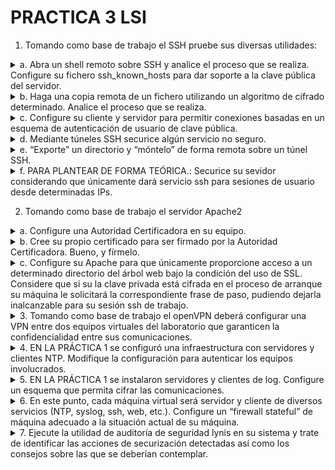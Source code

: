 # PRACTICA 3 LSI

1. Tomando como base de trabajo el SSH pruebe sus diversas utilidades:
<details>
  <summary> a. Abra un shell remoto sobre SSH y analice el proceso que se realiza. Configure su fichero ssh_known_hosts para dar soporte a la clave pública del servidor.</summary>

- Creamos el archivo ssh_known_host con la salida del ssh-keyscan a la IP de nuestro compañero:
```console
root@debian:/home/lsi# touch /etc/ssh/ssh_known_hosts
root@debian:/home/lsi# ssh-keyscan 10.11.48.183 >> /etc/ssh/ssh_known_hosts 
```
- Vaciamos el archivo known_host de nuesta carpeta .ssh y probamos a hacer ssh
```console
root@debian:/home/lsi# echo "" > /home/lsi/.ssh/known_hosts
root@debian:/home/lsi# ssh lsi@10.11.49.106
lsi@10.11.48.183's password: 
```
- Y vemos que no pone el mensaje de add new fingerprint, por lo que está bien configurado.



</details>

<details>
  <summary> b. Haga una copia remota de un fichero utilizando un algoritmo de cifrado determinado. Analice el proceso que se realiza.</summary>

- /etc/ssh/ssh_config : Cipher -> peodemos indicar que algoritmos de cifrados permitimos y el orden de preferencia.
- Con ssh -Q cipher : podemos ver los diferentes algoritmos de cifrado que podemos usar.
- Utilizamos scp con un determinado cifrado para hacer la copia remota de un fichero.
```console
lsi@debian:~$ scp -o Ciphers=aes128-ctr mateo.txt lsi@10.11.48.183:/home/lsi/mateo.txt
```
Esto lo que hace es cifrar el tunel que se abre para el envio del archivo.

</details>

<details>
  <summary> c. Configure su cliente y servidor para permitir conexiones basadas en un esquema de autenticación de usuario de clave pública.</summary>

- Crear par clave publica/privada en el cliente, usuario lsi:
  - -t : selecciona el algoritmo de cifrado de la clave, por defecto usa rsa asi q se puede obviar.
  - Al pedir llave de paso poner en blanco. Esto cifra la clave privada por si nos la roban, ademas si se inserta una se pedira cuando se realice la conexión ssh y no nos interesa
  - id_rsa -> clave privada
  - id_rsa.pub -> clave publica

```console
lsi@debian:~$ ssh-keygen -t rsa
```
- Meter clave pública en el servidor:
  - -i : especifica el identity_file.
  - Copia directamente en el fichero $HOME/.ssh/authorized_keys del servidor la clave pública del cliente. 
```console
lsi@debian:~$ ssh-copy-id -i $HOME/.ssh/id_rsa.pub lsi@10.11.48.183
```
  - Otra forma de hacerlo es manualmente con :
    ```console
    cat ~/.ssh/id_rsa.pub | ssh username@remote_host "mkdir -p ~/.ssh && cat >> ~/.ssh/authorized_keys"
    ```
</details>

<details>
  <summary> d. Mediante túneles SSH securice algún servicio no seguro.</summary>

  - Redireccionamiento de puertos ssh: es un mecanismo ssh para tunelizar puertos de aplicaciones desde el cliente al servidor o viceversa. Se usa para añadir criptología a aplicaciones, saltarse firewalls, etc.
  - Hay tres tipos :
    - Local Forwarding (-L)
    - Remote Forwarding
    - Dynamic Forwarding
```console
ssh -P -L sourcePort:forwardToHost:onPort connectToHost
```
Este comando se conectará mediante ssh a connectToHost y que redireccionará todo el trafico generado en el sourcePort local de la máquina forwardToHost al puerto onPort de la máquina connectToHost. Las dos máquinas tiene que ser alcanzables.

</details>

<details>
  <summary>e. “Exporte” un directorio y “móntelo” de forma remota sobre un túnel SSH.</summary>

- Primero instalar sshfs.
- Luego creamos directorio en el que se montará el directorio remoto.
  ```console
  mkdir /home/lsi/shared
  ```
- Montamos el directorio remoto
  ```console
  root@debian:/home/lsi# sshfs -o allow_other,default_permissions lsi@10.11.48.183:/home/lsi /home/lsi/shared
  ```
  Ahora la carpeta shared esta conectada al escritorio de compañero.
- Si queremos desmontarlo
  ```console
  sudo umount /home/lsi/shared
  ```
  
</details>

<details>
  <summary>f. PARA PLANTEAR DE FORMA TEÓRICA.: Securice su sevidor considerando que únicamente dará servicio ssh para sesiones de usuario desde determinadas IPs.</summary>

- En el archivo de configuración : /etc/ssh/sshd_config
  - Ocultar puerto : Port 1111 ( otro diferente al 22)
  - Restringir el acceso al usuario root : PermitRootLogin no
  - Restringir protocolos : Protocol 2 ( el 1 es inseguro)
  - Limitar usuarios : AllowUsers lsi@10.11.*
  - Limitar el numero de intentos al meter la password : MaxAuthTries 3
  - Limitar el numero de pantallas de login simultaneas desde una misma IP : MaxStartups 1.
  - Establecer máximo tiempo de inactividad : ClientAliveInterval 300.
  - Capar todos los puertos y sacar todos los servicios, el firewall para esto viene bien.
  
</details>

2. Tomando como base de trabajo el servidor Apache2

<details>
  <summary>a. Configure una Autoridad Certificadora en su equipo.</summary>

  ```console
root@debian:/usr/lib/ssl/misc# ./CA.pl -newca
CA certificate filename (or enter to create)

Making CA certificate ...
====
openssl req  -new -keyout ./demoCA/private/cakey.pem -out ./demoCA/careq.pem 
..........+.....................+..+....+++++++++++++++++++++++++++++++++++++++++++++++++++++++++++++++++*...+.+..+...+...+......+.+++++++++++++++++++++++++++++++++++++++++++++++++++++++++++++++++*......+.....+.............+..+....+.........+..+++++++++++++++++++++++++++++++++++++++++++++++++++++++++++++++++
.+.......+...+..+++++++++++++++++++++++++++++++++++++++++++++++++++++++++++++++++*.......+++++++++++++++++++++++++++++++++++++++++++++++++++++++++++++++++*...+....+...............+.....+...+.......+..+..........+...+...+...+.....+.+.....+....+...........+++++++++++++++++++++++++++++++++++++++++++++++++++++++++++++++++
Enter PEM pass phrase:Ivan.lsi
Verifying - Enter PEM pass phrase:Ivan.lsi
-----
You are about to be asked to enter information that will be incorporated
into your certificate request.
What you are about to enter is what is called a Distinguished Name or a DN.
There are quite a few fields but you can leave some blank
For some fields there will be a default value,
If you enter '.', the field will be left blank.
-----
Country Name (2 letter code) [AU]:ES
State or Province Name (full name) [Some-State]:
Locality Name (eg, city) []:
Organization Name (eg, company) [Internet Widgits Pty Ltd]:lsi
Organizational Unit Name (eg, section) []:
Common Name (e.g. server FQDN or YOUR name) []:web
Email Address []:

Please enter the following 'extra' attributes
to be sent with your certificate request
A challenge password []:
An optional company name []:
==> 0
====
====
openssl ca  -create_serial -out ./demoCA/cacert.pem -days 1095 -batch -keyfile ./demoCA/private/cakey.pem -selfsign -extensions v3_ca -infiles ./demoCA/careq.pem 
Using configuration from /usr/lib/ssl/openssl.cnf
Enter pass phrase for ./demoCA/private/cakey.pem:Ivan.lsi
Check that the request matches the signature
Signature ok
Certificate Details:
        Serial Number:
            44:50:11:8a:da:d0:4f:95:60:d6:3d:b5:94:d0:13:08:2c:4c:d0:91
        Validity
            Not Before: Dec  6 17:37:51 2023 GMT
            Not After : Dec  5 17:37:51 2026 GMT
        Subject:
            countryName               = ES
            stateOrProvinceName       = Some-State
            organizationName          = lsi
            commonName                = web
        X509v3 extensions:
            X509v3 Subject Key Identifier: 
                CB:4E:6E:19:B7:9F:D6:53:B6:88:0E:09:59:38:38:5C:2E:D4:74:01
            X509v3 Authority Key Identifier: 
                CB:4E:6E:19:B7:9F:D6:53:B6:88:0E:09:59:38:38:5C:2E:D4:74:01
            X509v3 Basic Constraints: critical
                CA:TRUE
Certificate is to be certified until Dec  5 17:37:51 2026 GMT (1095 days)

Write out database with 1 new entries
Database updated
==> 0
====
CA certificate is in ./demoCA/cacert.pem

  ```
</details>

<details>
  <summary> b. Cree su propio certificado para ser firmado por la Autoridad Certificadora. Bueno, y fírmelo.</summary>

- Generamos certificado para nuestro propio servidor:
```console
root@debian:/usr/lib/ssl/misc# ./CA.pl -newreq-nodes
====
openssl req  -new -nodes -keyout newkey.pem -out newreq.pem -days 365 
Ignoring -days without -x509; not generating a certificate
.......+...+.+...........+++++++++++++++++++++++++++++++++++++++++++++++++++++++++++++++++*...+..+.......+...+..+.+++++++++++++++++++++++++++++++++++++++++++++++++++++++++++++++++*..+............+.......+......+...+...........+...............+...+.......+..................+......+.....+.........+.......+...+..+....+..+.............+..............+.+.....+.+......+.........+.....+.+..+...+....+...+...+.....+...+............+....+........+...+.......+.....+...+...+.+........+.......+.....+.+........+....+..+..........+.........+..+.......+..+.+..+............+...+.......+......+...+...........+...+......+.+...........+...+.+...+++++++++++++++++++++++++++++++++++++++++++++++++++++++++++++++++
.......+......+...........+..........+...........+....+...+++++++++++++++++++++++++++++++++++++++++++++++++++++++++++++++++*..+....+.........+.....+......+...+.......+...+...+++++++++++++++++++++++++++++++++++++++++++++++++++++++++++++++++*...+....+..+....+++++++++++++++++++++++++++++++++++++++++++++++++++++++++++++++++
-----
You are about to be asked to enter information that will be incorporated
into your certificate request.
What you are about to enter is what is called a Distinguished Name or a DN.
There are quite a few fields but you can leave some blank
For some fields there will be a default value,
If you enter '.', the field will be left blank.
-----
Country Name (2 letter code) [AU]:
State or Province Name (full name) [Some-State]:
Locality Name (eg, city) []:
Organization Name (eg, company) [Internet Widgits Pty Ltd]:lsi
Organizational Unit Name (eg, section) []:
Common Name (e.g. server FQDN or YOUR name) []:ivan
Email Address []:

Please enter the following 'extra' attributes
to be sent with your certificate request
A challenge password []:
An optional company name []:
==> 0
====
Request is in newreq.pem, private key is in newkey.pem
```

- Firmamos el certificado
```console
root@debian:/usr/lib/ssl/misc# ./CA.pl -sign
====
openssl ca  -policy policy_anything -out newcert.pem -infiles newreq.pem 
Using configuration from /usr/lib/ssl/openssl.cnf
Enter pass phrase for ./demoCA/private/cakey.pem:
Check that the request matches the signature
Signature ok
Certificate Details:
        Serial Number:
            44:50:11:8a:da:d0:4f:95:60:d6:3d:b5:94:d0:13:08:2c:4c:d0:92
        Validity
            Not Before: Dec  6 17:48:33 2023 GMT
            Not After : Dec  5 17:48:33 2024 GMT
        Subject:
            countryName               = AU
            stateOrProvinceName       = Some-State
            organizationName          = lsi
            commonName                = ivan
        X509v3 extensions:
            X509v3 Basic Constraints: 
                CA:FALSE
            X509v3 Subject Key Identifier: 
                53:1B:B2:50:94:60:B5:42:CE:FD:9F:56:1F:66:7A:E3:55:E4:CE:B3
            X509v3 Authority Key Identifier: 
                CB:4E:6E:19:B7:9F:D6:53:B6:88:0E:09:59:38:38:5C:2E:D4:74:01
Certificate is to be certified until Dec  5 17:48:33 2024 GMT (365 days)
Sign the certificate? [y/n]:y


1 out of 1 certificate requests certified, commit? [y/n]y
Write out database with 1 new entries
Database updated
==> 0
====
Signed certificate is in newcert.pem

```
</details>

<details>
  
  <summary>c. Configure su Apache para que únicamente proporcione acceso a un
determinado directorio del árbol web bajo la condición del uso de SSL. Considere que si su la clave privada está cifrada en el proceso de arranque su máquina le solicitará la correspondiente frase de paso, pudiendo dejarla inalcanzable para su sesión ssh de trabajo.</summary>

- Activamos el ssl en apache
```console
root@debian:/etc/apache2# a2enmod ssl
```
- Copiamos los certificados en /etc/apache/ssl:
```console
root@debian:/usr/lib/ssl/misc# cp newkey.pem newcert.pem demoCA/cacert.pem /etc/apache2/ssl/
```
- Configuramos nuestro servidor apache2:
```console
root@debian:/etc/apache2/sites-available# cp 000-default.conf default-ssl.conf 
root@debian:/etc/apache2/sites-available# nano default-ssl.conf
root@debian:/etc/apache2/sites-available# cat default-ssl.conf
<VirtualHost *:443>
	# The ServerName directive sets the request scheme, hostname and port that
	# the server uses to identify itself. This is used when creating
	# redirection URLs. In the context of virtual hosts, the ServerName
	# specifies what hostname must appear in the request's Host: header to
	# match this virtual host. For the default virtual host (this file) this
	# value is not decisive as it is used as a last resort host regardless.
	# However, you must set it for any further virtual host explicitly.
	#ServerName www.example.com

	ServerAdmin webmaster@localhost
	DocumentRoot /var/www/html

	SSLEngine On
	SSLCertificateFile /etc/apache2/ssl/newcert.pem
	SSLCertificateKeyFile /etc/apache2/ssl/newkey.pem
	SSLCACertificateFile /etc/apache2/ssl/cacert.pem

	# Available loglevels: trace8, ..., trace1, debug, info, notice, warn,
	# error, crit, alert, emerg.
	# It is also possible to configure the loglevel for particular
	# modules, e.g.
	#LogLevel info ssl:warn

	ErrorLog ${APACHE_LOG_DIR}/error.log
	CustomLog ${APACHE_LOG_DIR}/access.log combined

	# For most configuration files from conf-available/, which are
	# enabled or disabled at a global level, it is possible to
	# include a line for only one particular virtual host. For example the
	# following line enables the CGI configuration for this host only
	# after it has been globally disabled with "a2disconf".
	#Include conf-available/serve-cgi-bin.conf
</VirtualHost>

root@debian:/etc/apache2/sites-available# a2ensite default-ssl
```
- Reiniciamos apache
```console
root@debian:/etc/apache2/sites-available# systemctl restart apache2
```
- [ADCIONAL] : Redirigimos del puerto http al https automaticamente.
```console
root@debian:/etc/apache2/sites-available# cat 000-default.conf 
<VirtualHost *:80>
	# The ServerName directive sets the request scheme, hostname and port that
	# the server uses to identify itself. This is used when creating
	# redirection URLs. In the context of virtual hosts, the ServerName
	# specifies what hostname must appear in the request's Host: header to
	# match this virtual host. For the default virtual host (this file) this
	# value is not decisive as it is used as a last resort host regardless.
	# However, you must set it for any further virtual host explicitly.
	#ServerName www.example.com
	Redirect permanent / https://10.11.48.71
	ServerAdmin webmaster@localhost
	DocumentRoot /var/www/html

	# Available loglevels: trace8, ..., trace1, debug, info, notice, warn,
	# error, crit, alert, emerg.
	# It is also possible to configure the loglevel for particular
	# modules, e.g.
	#LogLevel info ssl:warn

	ErrorLog ${APACHE_LOG_DIR}/error.log
	CustomLog ${APACHE_LOG_DIR}/access.log combined

	# For most configuration files from conf-available/, which are
	# enabled or disabled at a global level, it is possible to
	# include a line for only one particular virtual host. For example the
	# following line enables the CGI configuration for this host only
	# after it has been globally disabled with "a2disconf".
	#Include conf-available/serve-cgi-bin.conf
</VirtualHost>
root@debian:/etc/apache2/sites-available# 
```
</details>
<details>
  <summary> 3. Tomando como base de trabajo el openVPN deberá configurar una VPN entre dos equipos virtuales del laboratorio que garanticen la confidencialidad entre sus comunicaciones.</summary>
- Copiar al alvaro freire 
</details>

<details>
  <summary>4. EN LA PRÁCTICA 1 se configuró una infraestructura con servidores y clientes NTP. Modifique la configuración para autenticar los equipos involucrados.</summary>
</details>

<details>
  <summary> 5. EN LA PRÁCTICA 1 se instalaron servidores y clientes de log. Configure un esquema que permita cifrar las comunicaciones.</summary>
</details>

<details>
  <summary>6. En este punto, cada máquina virtual será servidor y cliente de diversos servicios (NTP, syslog, ssh, web, etc.). Configure un “firewall stateful” de máquina adecuado a la situación actual de su máquina.</summary>
  
  

</details>

<details>
<summary> 7. Ejecute la utilidad de auditoría de seguridad lynis en su sistema y trate de identificar las acciones de securización detectadas así como los consejos sobre las que se deberían
contemplar. </summary>

```console
root@debian:/home/lsi# apt install lynis
root@debian:/home/lsi# lynis audit system



```
  
</details>

